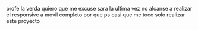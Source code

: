 profe la verda quiero que me excuse sara la ultima vez no alcanse a realizar el responsive a movil completo por que ps casi que me toco solo realizar este proyecto
